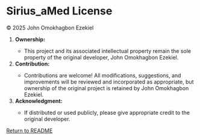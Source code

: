 <h1>Sirius_aMed License</h1>

© 2025 John Omokhagbon Ezekiel

<ol>
<li><b>Ownership:</b></li>
<ul><li>This project and its associated intellectual property remain the sole property of the original developer, John Omokhagbon Ezekiel.</li></ul>

<li><b>Contribution:</b></li>
   <ul><li>Contributions are welcome! All modifications, suggestions, and improvements will be reviewed and incorporated as appropriate, but ownership of the original project is retained by John Omokhagbon Ezekiel.</li></ul>

<li><b>Acknowledgment:</b></li>
   <ul><li>If distributed or used publicly, please give appropriate credit to the original developer.
   </li></ul>
</ol>

[Return to README](Readme.md)
